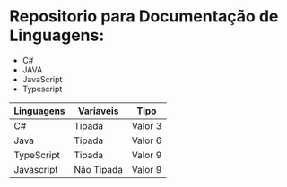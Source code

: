 # Repositorio para Documentação de Linguagens:

- C#
- JAVA
- JavaScript
- Typescript

| Linguagens | Variaveis | Tipo |
|-------------|-------------|-------------|
| C#             | Tipada     | Valor 3     |
| Java           | Tipada     | Valor 6     |
| TypeScript     | Tipada     | Valor 9     |
| Javascript     | Não Tipada    | Valor 9     |
